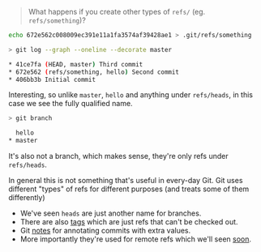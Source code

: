 > What happens if you create other types of `refs/` (eg. `refs/something`)?

```sh
echo 672e562c008009ec391e11a1fa3574af39428ae1 > .git/refs/something

> git log --graph --oneline --decorate master

* 41ce7fa (HEAD, master) Third commit
* 672e562 (refs/something, hello) Second commit
* 406bb3b Initial commit
```

Interesting, so unlike `master`, `hello` and anything under `refs/heads`,
in this case we see the fully qualified name.

```sh
> git branch

  hello
* master
```

It's also not a branch, which makes sense, they're only refs under `refs/heads`.

In general this is not something that's useful in every-day Git.
Git uses different "types" of refs for different purposes (and treats some of them differently)

- We've seen `heads` are just another name for branches.
- There are also [tags](https://git-scm.com/docs/git-tag) which are just refs that can't be checked out.
- Git [notes](https://git-scm.com/docs/git-notes) for annotating commits with extra values.
- More importantly they're used for remote refs which we'll seen [soon](../remotes.md).
